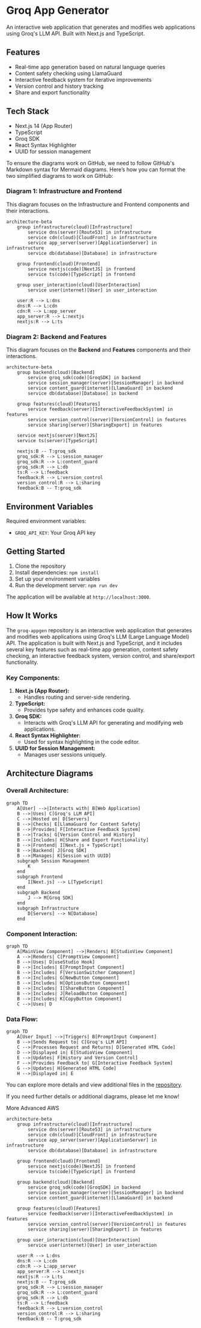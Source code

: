 # Groq App Generator

An interactive web application that generates and modifies web applications using Groq's LLM API. Built with Next.js and TypeScript.

## Features

- Real-time app generation based on natural language queries
- Content safety checking using LlamaGuard
- Interactive feedback system for iterative improvements
- Version control and history tracking
- Share and export functionality

## Tech Stack

- Next.js 14 (App Router)
- TypeScript
- Groq SDK
- React Syntax Highlighter
- UUID for session management

To ensure the diagrams work on GitHub, we need to follow GitHub's Markdown syntax for Mermaid diagrams. Here’s how you can format the two simplified diagrams to work on GitHub:

### **Diagram 1: Infrastructure and Frontend**
This diagram focuses on the Infrastructure and Frontend components and their interactions.

```mermaid
architecture-beta
    group infrastructure(cloud)[Infrastructure]
        service dns(server)[Route53] in infrastructure
        service cdn(cloud)[CloudFront] in infrastructure
        service app_server(server)[ApplicationServer] in infrastructure
        service db(database)[Database] in infrastructure

    group frontend(cloud)[Frontend]
        service nextjs(code)[NextJS] in frontend
        service ts(code)[TypeScript] in frontend

    group user_interaction(cloud)[UserInteraction]
        service user(internet)[User] in user_interaction

    user:R --> L:dns
    dns:R --> L:cdn
    cdn:R --> L:app_server
    app_server:R --> L:nextjs
    nextjs:R --> L:ts
```

### **Diagram 2: Backend and Features**

This diagram focuses on the **Backend** and **Features** components and their interactions.

```mermaid
architecture-beta
    group backend(cloud)[Backend]
        service groq_sdk(code)[GroqSDK] in backend
        service session_manager(server)[SessionManager] in backend
        service content_guard(internet)[LlamaGuard] in backend
        service db(database)[Database] in backend

    group features(cloud)[Features]
        service feedback(server)[InteractiveFeedbackSystem] in features
        service version_control(server)[VersionControl] in features
        service sharing(server)[SharingExport] in features

    service nextjs(server)[NextJS] 
    service ts(server)[TypeScript] 

    nextjs:B -- T:groq_sdk
    groq_sdk:R --> L:session_manager
    groq_sdk:R --> L:content_guard
    groq_sdk:R --> L:db
    ts:R --> L:feedback
    feedback:R --> L:version_control
    version_control:R --> L:sharing
    feedback:B -- T:groq_sdk
```

## Environment Variables

Required environment variables:
- `GROQ_API_KEY`: Your Groq API key

## Getting Started

1. Clone the repository
2. Install dependencies: `npm install`
3. Set up your environment variables
4. Run the development server: `npm run dev`

The application will be available at `http://localhost:3000`.

## How It Works

The `groq-appgen` repository is an interactive web application that generates and modifies web applications using Groq's LLM (Large Language Model) API. The application is built with Next.js and TypeScript, and it includes several key features such as real-time app generation, content safety checking, an interactive feedback system, version control, and share/export functionality.

### Key Components:
1. **Next.js (App Router):**
   - Handles routing and server-side rendering.
2. **TypeScript:**
   - Provides type safety and enhances code quality.
3. **Groq SDK:**
   - Interacts with Groq's LLM API for generating and modifying web applications.
4. **React Syntax Highlighter:**
   - Used for syntax highlighting in the code editor.
5. **UUID for Session Management:**
   - Manages user sessions uniquely.

## Architecture Diagrams

### Overall Architecture:
```mermaid
graph TD
    A[User] -->|Interacts with| B[Web Application]
    B -->|Uses| C[Groq's LLM API]
    C -->|Hosted on| D[Servers]
    B -->|Checks| E[LlamaGuard for Content Safety]
    B -->|Provides| F[Interactive Feedback System]
    B -->|Tracks| G[Version Control and History]
    B -->|Includes| H[Share and Export Functionality]
    B -->|Frontend| I[Next.js + TypeScript]
    B -->|Backend| J[Groq SDK]
    B -->|Manages| K[Session with UUID]
    subgraph Session Management
        K
    end
    subgraph Frontend
        I[Next.js] --> L[TypeScript]
    end
    subgraph Backend
        J --> M[Groq SDK]
    end
    subgraph Infrastructure
        D[Servers] --> N[Database]
    end
```

### Component Interaction:
```mermaid
graph TD
    A[MainView Component] -->|Renders| B[StudioView Component]
    A -->|Renders| C[PromptView Component]
    B -->|Uses| D[useStudio Hook]
    B -->|Includes| E[PromptInput Component]
    B -->|Includes| F[VersionSwitcher Component]
    B -->|Includes| G[NewButton Component]
    B -->|Includes| H[OptionsButton Component]
    B -->|Includes| I[ShareButton Component]
    B -->|Includes| J[ReloadButton Component]
    B -->|Includes| K[CopyButton Component]
    C -->|Uses| D
```

### Data Flow:
```mermaid
graph TD
    A[User Input] -->|Triggers| B[PromptInput Component]
    B -->|Sends Request to| C[Groq's LLM API]
    C -->|Processes Request and Returns| D[Generated HTML Code]
    D -->|Displayed in| E[StudioView Component]
    E -->|Updates| F[History and Version Control]
    F -->|Provides Feedback to| G[Interactive Feedback System]
    G -->|Updates| H[Generated HTML Code]
    H -->|Displayed in| E
```

You can explore more details and view additional files in the [repository](https://github.com/andiekobbietks/groq-appgen).

If you need further details or additional diagrams, please let me know!

More Advanced AWS

```mermaid
architecture-beta
    group infrastructure(cloud)[Infrastructure]
        service dns(server)[Route53] in infrastructure
        service cdn(cloud)[CloudFront] in infrastructure
        service app_server(server)[ApplicationServer] in infrastructure
        service db(database)[Database] in infrastructure

    group frontend(cloud)[Frontend]
        service nextjs(code)[NextJS] in frontend
        service ts(code)[TypeScript] in frontend

    group backend(cloud)[Backend]
        service groq_sdk(code)[GroqSDK] in backend
        service session_manager(server)[SessionManager] in backend
        service content_guard(internet)[LlamaGuard] in backend

    group features(cloud)[Features]
        service feedback(server)[InteractiveFeedbackSystem] in features
        service version_control(server)[VersionControl] in features
        service sharing(server)[SharingExport] in features

    group user_interaction(cloud)[UserInteraction]
        service user(internet)[User] in user_interaction

    user:R --> L:dns
    dns:R --> L:cdn
    cdn:R --> L:app_server
    app_server:R --> L:nextjs
    nextjs:R --> L:ts
    nextjs:B -- T:groq_sdk
    groq_sdk:R --> L:session_manager
    groq_sdk:R --> L:content_guard
    groq_sdk:R --> L:db
    ts:R --> L:feedback
    feedback:R --> L:version_control
    version_control:R --> L:sharing
    feedback:B -- T:groq_sdk
```

